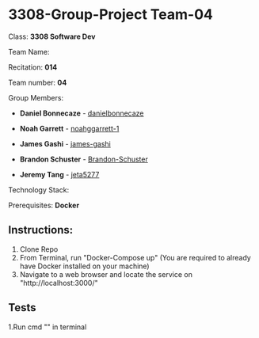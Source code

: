 
# 3308-Group-Project Team-04

Class: **3308 Software Dev**

Team Name:

Recitation: **014**

Team number: **04**

Group Members:

-   **Daniel Bonnecaze** - [danielbonnecaze](https://github.com/dbcolobuff)
    
-   **Noah Garrett** - [noahggarrett-1](https://github.com/noahggarrett-1)
    
-   **James Gashi** - [james-gashi](https://github.com/james-gashi)
    
-   **Brandon Schuster** - [Brandon-Schuster](https://github.com/Brandon-Schuster)
- **Jeremy Tang** - [jeta5277](https://github.com/jeta5277)

Technology Stack: 

Prerequisites: **Docker**

Instructions:
- 
1. Clone Repo
2. From Terminal, run "Docker-Compose up" (You are required to already have Docker installed on your machine)
3. Navigate to a web browser and locate the service on "http://localhost:3000/"

Tests
-
1.Run cmd "" in terminal

<!-- Brief Application description

Contributors - In this case, it will be the team Members

Technology Stack used for the project

Prerequisites to run the application - Any software that needs to be installed to run the application

Instructions on how to run the application locally.

How to run the tests

Link to the deployed application -->
